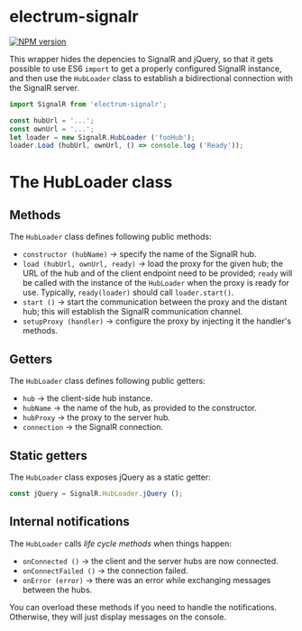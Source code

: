# electrum-signalr

[![NPM version](https://img.shields.io/npm/v/electrum-signalr.svg)](https://www.npmjs.com/package/electrum-signalr)

This wrapper hides the depencies to SignalR and jQuery, so that it gets possible
to use ES6 `import` to get a properly configured SignalR instance, and then use
the `HubLoader` class to establish a bidirectional connection with the SignalR
server.

```javascript
import SignalR from 'electrum-signalr';

const hubUrl = '...';
const ownUrl = '...';
let loader = new SignalR.HubLoader ('fooHub');
loader.Load (hubUrl, ownUrl, () => console.log ('Ready'));
```

# The HubLoader class

## Methods

The `HubLoader` class defines following public methods:

* `constructor (hubName)` &rarr; specify the name of the SignalR hub.
* `load (hubUrl, ownUrl, ready)` &rarr; load the proxy for the given hub;
  the URL of the hub and of the client endpoint need to be provided; `ready`
  will be called with the instance of the `HubLoader` when the proxy is
  ready for use. Typically, `ready(loader)` should call `loader.start()`.
* `start ()` &rarr; start the communication between the proxy and the
  distant hub; this will establish the SignalR communication channel.
* `setupProxy (handler)` &rarr; configure the proxy by injecting it the
  handler's methods.

## Getters

The `HubLoader` class defines following public getters:

* `hub` &rarr; the client-side hub instance.
* `hubName` &rarr; the name of the hub, as provided to the constructor.
* `hubProxy` &rarr; the proxy to the server hub.
* `connection` &rarr; the SignalR connection.

## Static getters

The `HubLoader` class exposes jQuery as a static getter:

```javascript
const jQuery = SignalR.HubLoader.jQuery ();
```

## Internal notifications

The `HubLoader` calls _life cycle methods_ when things happen:

* `onConnected ()` &rarr; the client and the server hubs are now connected.
* `onConnectFailed ()` &rarr; the connection failed.
* `onError (error)` &rarr; there was an error while exchanging messages between
  the hubs.

You can overload these methods if you need to handle the notifications.
Otherwise, they will just display messages on the console.
